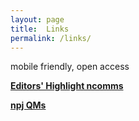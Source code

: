 ```yaml
---
layout: page
title:  Links
permalink: /links/
---
```


 
mobile friendly, open access 

__[Editors' Highlight ncomms](https://www.nature.com/collections/rcdhyvxytb)__

__[npj QMs](https://www.nature.com/npjquantmats/articles)__

